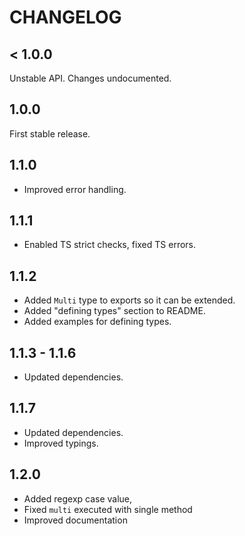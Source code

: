 # CHANGELOG

## < 1.0.0

Unstable API. Changes undocumented.

## 1.0.0

First stable release.

## 1.1.0

- Improved error handling.

## 1.1.1

- Enabled TS strict checks, fixed TS errors.

## 1.1.2

- Added `Multi` type to exports so it can be extended.
- Added "defining types" section to README.
- Added examples for defining types.

## 1.1.3 - 1.1.6

- Updated dependencies.

## 1.1.7

- Updated dependencies.
- Improved typings.

## 1.2.0

- Added regexp case value,
- Fixed `multi` executed with single method
- Improved documentation
